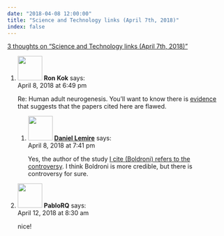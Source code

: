```yaml
---
date: "2018-04-08 12:00:00"
title: "Science and Technology links (April 7th, 2018)"
index: false
---
```


[3 thoughts on &ldquo;Science and Technology links (April 7th, 2018)&rdquo;](/lemire/blog/2018/04-08-science-and-technology-links-april-7th-2018)

<ol class="comment-list">
<li id="comment-300300" class="comment even thread-even depth-1 parent">
<div class="comment-author vcard">
<img alt src="https://secure.gravatar.com/avatar/e4751dd8aeb9e01c9ce38c500d8564f0?s=56&#038;d=mm&#038;r=g" srcset="https://secure.gravatar.com/avatar/e4751dd8aeb9e01c9ce38c500d8564f0?s=112&#038;d=mm&#038;r=g 2x" class="avatar avatar-56 photo" height="56" width="56" decoding="async" /> <b class="fn">Ron Kok</b> <span class="says">says:</span> </div>
<div class="comment-metadata"><time datetime="2018-04-08T18:49:22+00:00">April 8, 2018 at 6:49 pm</time></a> </div>
<div class="comment-content">
<p>Re: Human adult neurogenesis. You&rsquo;ll want to know there is <a href="http://slatestarcodex.com/2018/04/04/adult-neurogenesis-a-pointed-review/" rel="nofollow">evidence</a> that suggests that the papers cited here are flawed.</p>
</div>
<ol class="children">
<li id="comment-300314" class="comment byuser comment-author-lemire bypostauthor odd alt depth-2">
<div class="comment-author vcard">
<img alt src="https://secure.gravatar.com/avatar/2ca999bef9535950f5b84281a4dab006?s=56&#038;d=mm&#038;r=g" srcset="https://secure.gravatar.com/avatar/2ca999bef9535950f5b84281a4dab006?s=112&#038;d=mm&#038;r=g 2x" class="avatar avatar-56 photo" height="56" width="56" decoding="async" /> <b class="fn"><a href="https://lemire.me/en/" class="url" rel="ugc">Daniel Lemire</a></b> <span class="says">says:</span> </div>
<div class="comment-metadata"><time datetime="2018-04-08T19:41:43+00:00">April 8, 2018 at 7:41 pm</time></a> </div>
<div class="comment-content">
<p>Yes, the author of the study <a href="https://gizmodo.com/hold-up-maybe-our-brains-actually-can-grow-back-neuron-1824995318" rel="nofollow">I cite (Boldroni) refers to the controversy</a>. I think Boldroni is more credible, but there is controversy for sure.</p>
</div>
</li>
</ol>
</li>
<li id="comment-300519" class="comment even thread-odd thread-alt depth-1">
<div class="comment-author vcard">
<img alt src="https://secure.gravatar.com/avatar/168f0acfbc94851c5c8bb3cdb8728627?s=56&#038;d=mm&#038;r=g" srcset="https://secure.gravatar.com/avatar/168f0acfbc94851c5c8bb3cdb8728627?s=112&#038;d=mm&#038;r=g 2x" class="avatar avatar-56 photo" height="56" width="56" loading="lazy" decoding="async" /> <b class="fn">PabloRQ</b> <span class="says">says:</span> </div>
<div class="comment-metadata"><time datetime="2018-04-12T08:30:53+00:00">April 12, 2018 at 8:30 am</time></a> </div>
<div class="comment-content">
<p>nice!</p>
</div>
</li>
</ol>
